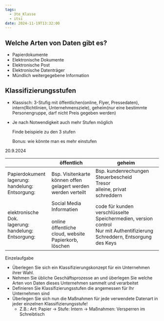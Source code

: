 ```yaml
---
tags:
  - 3te_Klasse
  - itsi
date: 2024-11-19T13:32:00
---
```

## Welche Arten von Daten gibt es?
- Papierdokumente
- Elektronische Dokumente
- Elektronische Post
- Elektronische Datenträger
- Mündlich weitergegebene Information

## Klassifizierungsstufen
- Klassisch: 3-Stufig mit öffentlichen(online, Flyer, Pressedaten), intern(Richtlinien, Unternehmensziele), geheim(nur eine bestimmte Personengruppe, darf nicht Preis gegeben werden)

- Je nach Notwendigkeit auch mehr Stufen möglich

	Finde beispiele zu den 3 stufen
	
	Bonus: wie könnte man es mehr einstufen

20.9.2024

|                                                              | öffentlich                                                                                  | geheim                                                                                                                            |
| ------------------------------------------------------------ | ------------------------------------------------------------------------------------------- | --------------------------------------------------------------------------------------------------------------------------------- |
| Papierdokument<br>lagerung:<br>handelung:<br>Entsorgung:     | Bsp. Visitenkarte<br>können offen gelagert werden<br>werden verteilt                        | Bsp. kundenrechungen Steuerbescheid<br>Tresor<br>alleine, privat<br>schreddern                                                    |
| elektronische Dok.<br>lagerung:<br>handelung:<br>Entsorgung: | Social Media Informatien<br><br>online<br>öffentliche cloud, website<br>Papierkorb, löschen | code für kunden<br>verschlüsselte Speichermedien, version control<br>Nur mit Authentifizierung<br>Schreddern, Entsorgung des Keys |

Einzelaufgabe
- Überlegen Sie sich ein Klassifizierungskonzept für ein Unternehmen ihrer Wahl.
- Nehmen Sie übliche Geschäftsprozesse an und überlegen Sie welche Arten von Daten dieses Unternehmen sammelt und verarbeitet
- Definieren Sie Klassifizierungsstufen die angemessen für Ihr Unternehmen sind
- Überlegen Sie sich nun die Maßnahmen für jede verwendete Datenart in jeder einzelnen Klassifizierungsstufe!
	- Z.B.: Art: Papier -> Stufe: Intern -> Maßnahmen: Versperren im Schreibtisch